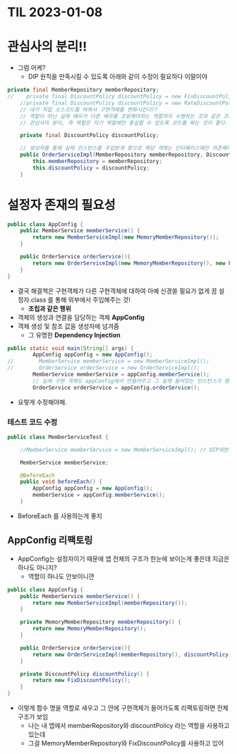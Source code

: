 # TIL 2023-01-08

# 관심사의 분리!!

- 그럼 어케?
    - DIP 원칙을 만족시킬 수 있도록 아래와 같이 수정이 필요하다 이말이야

```java
private final MemberRepository memberRepository;
//    private final DiscountPolicy discountPolicy = new FixDiscountPolicy();
    //private final DiscountPolicy discountPolicy = new RateDiscountPolicy();
    // 내가 직접 소스코드를 바꿔서 구현객체를 변화시킨다??
    // 역할이 아닌 실제 배우가 다른 배우를 초빙해야하는 역할까지 수행하는 것과 같은 코드
    // 관심사의 분리, 즉 역할은 자기 역할에만 충실할 수 있도록 코드를 짜는 것이 좋다. -> 기획자의 필요성

    private final DiscountPolicy discountPolicy;

    // 생성자를 통해 실제 인스턴스를 주입받게 함으로 해당 객체는 인터페이스에만 의존해야한다는 DIP를 준수할 수 있게 됨.
    public OrderServiceImpl(MemberRepository memberRepository, DiscountPolicy discountPolicy) {
        this.memberRepository = memberRepository;
        this.discountPolicy = discountPolicy;
    }
```

# 설정자 존재의 필요성

```java
public class AppConfig {
    public MemberService memberService() {
        return new MemberServiceImpl(new MemoryMemberRepository());
    }

    public OrderService orderService(){
        return new OrderServiceImpl(new MemoryMemberRepository(), new FixDiscountPolicy());
    }
}
```

- 결국 해결책은 구현객체가 다른 구현객체에 대하여 아예 신경쓸 필요가 없게 끔 설정자.class 를 통해 외부에서 주입해주는 것!
    - **조립과 같은 행위**
- 객체의 생성과 연결을 담당하는 객체 **AppConfig**
- 객체 생성 및 참조 값을 생성자에 넘겨줌
    - 그 유명한 **Dependency Injection**

```java
public static void main(String[] args) {
        AppConfig appConfig = new AppConfig();
//        MemberService memberService = new MemberServiceImpl();
//        OrderService orderService = new OrderServiceImpl();
        MemberService memberService = appConfig.memberService();
        // 실제 구현 객체도 appConfig에서 만들어주고 그 실제 들어있는 인스턴스가 뭔지도 appConfig가 결정해
        OrderService orderService = appConfig.orderService();
```

- 요렇게 수정해야해.

### 테스트 코드 수정

```java
public class MemberServiceTest {

    //MemberService memberService = new MemberServiceImpl(); // DIP위반

    MemberService memberService;

    @BeforeEach
    public void beforeEach() {
        AppConfig appConfig = new AppConfig();
        memberService = appConfig.memberService();
    }
```

- BeforeEach 를 사용하는게 좋지

## AppConfig 리팩토링

- AppConfig는 설정자이기 때문에 앱 전체의 구조가 한눈에 보이는게 좋은데 지금은 하나도 아니지?
    - 역할이 하나도 안보이니깐

```java
public class AppConfig {
    public MemberService memberService() {
        return new MemberServiceImpl(memberRepository());
    }

    private MemoryMemberRepository memberRepository() {
        return new MemoryMemberRepository();
    }

    public OrderService orderService(){
        return new OrderServiceImpl(memberRepository(), discountPolicy());
    }

    private DiscountPolicy discountPolicy() {
        return new FixDiscountPolicy();
    }
}
```

- 이렇게 함수 명을 역할로 새우고 그 안에 구현객체가 들어가도록 리팩토링하면 전체 구조가 보임
    - 나는 내 앱에서 memberRepository와 discountPolicy 라는 역할을 사용하고 있는데
    - 그걸 MemoryMemberRepository와 FixDiscountPolicy를 사용하고 있어